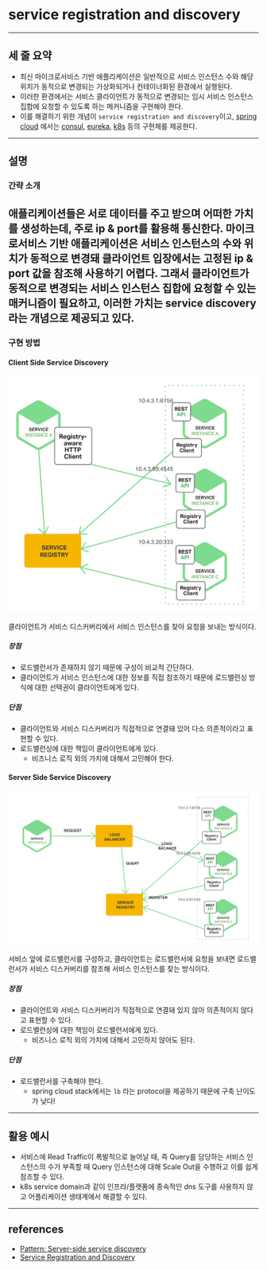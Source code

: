 # service registration and discovery
---

## 세 줄 요약

- 최신 마이크로서비스 기반 애플리케이션은 일반적으로 서비스 인스턴스 수와 해당 위치가 동적으로 변경되는 가상화되거나 컨테이너화된 환경에서 실행된다.
- 이러한 환경에서는 서비스 클라이언트가 동적으로 변경되는 임시 서비스 인스턴스 집합에 요청할 수 있도록 하는 메커니즘을 구현해야 한다.
- 이를 해결하기 위한 개념이 `service registration and discovery`이고, [spring cloud](https://spring.io/projects/spring-cloud)
  에서는 [consul](https://cloud.spring.io/spring-cloud-consul/reference/html/#spring-cloud-consul-discovery), [eureka](https://cloud.spring.io/spring-cloud-netflix/reference/html/#service-discovery-eureka-clients), [k8s](https://docs.spring.io/spring-cloud-kubernetes/reference/spring-cloud-kubernetes-discoveryserver.html)
  등의 구현체를 제공한다.

---

## 설명

### 간략 소개

애플리케이션들은 서로 데이터를 주고 받으며 어떠한 가치를 생성하는데, 주로 ip & port를 활용해 통신한다.
마이크로서비스 기반 애플리케이션은 서비스 인스턴스의 수와 위치가 동적으로 변경돼 클라이언트 입장에서는 고정된 ip & port 값을 참조해 사용하기 어렵다.
그래서 클라이언트가 동적으로 변경되는 서비스 인스턴스 집합에 요청할 수 있는 매커니즘이 필요하고, 이러한 가치는 service discovery라는 개념으로 제공되고 있다.
---

### 구현 방법

#### Client Side Service Discovery

![client_side_service_discovery](../resources/images/client_side_service_discovery.png)

클라이언트가 서비스 디스커버리에서 서비스 인스턴스를 찾아 요청을 보내는 방식이다.

##### 장점

- 로드밸런서가 존재하지 않기 때문에 구성이 비교적 간단하다.
- 클라이언트가 서비스 인스턴스에 대한 정보를 직접 참조하기 때문에 로드밸런싱 방식에 대한 선택권이 클라이언트에게 있다.

##### 단점

- 클라이언트와 서비스 디스커버리가 직접적으로 연결돼 있어 다소 의존적이라고 표현할 수 있다.
- 로드밸런싱에 대한 책임이 클라이언트에게 있다.
    - 비즈니스 로직 외의 가치에 대해서 고민해야 한다.

#### Server Side Service Discovery

![server_side_service_discovery](../resources/images/server_side_service_discovery.png)

서비스 앞에 로드밸런서를 구성하고, 클라이언트는 로드밸런서에 요청을 보내면 로드밸런서가 서비스 디스커버리를 참조해 서비스 인스턴스를 찾는 방식이다.

##### 장점

- 클라이언트와 서비스 디스커버리가 직접적으로 연결돼 있지 않아 의존적이지 않다고 표현할 수 있다.
- 로드밸런싱에 대한 책임이 로드밸런서에게 있다.
    - 비즈니스 로직 외의 가치에 대해서 고민하지 않아도 된다.

##### 단점

- 로드밸런서를 구축해야 한다.
    - spring cloud stack에서는 `lb` 라는 protocol을 제공하기 때문에 구축 난이도가 낮다!

---

## 활용 예시

- 서비스에 Read Traffic이 폭발적으로 늘어날 때, 즉 Query를 담당하는 서비스 인스턴스의 수가 부족할 때 Query 인스턴스에 대해 Scale Out을 수행하고 이를 쉽게 참조할 수 있다.
- k8s service domain과 같이 인프라/플랫폼에 종속적인 dns 도구를 사용하지 않고 어플리케이션 생태계에서 해결할 수 있다.

---

## references

- [Pattern: Server-side service discovery](https://microservices.io/patterns/server-side-discovery.html)
- [Service Registration and Discovery](https://spring.io/guides/gs/service-registration-and-discovery)